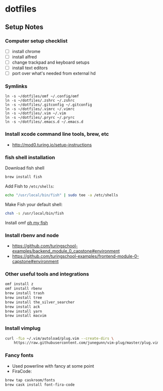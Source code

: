 dotfiles
========

## Setup Notes

### Computer setup checklist

* [ ] install chrome
* [ ] install alfred
* [ ] change trackpad and keyboard setups
* [ ] install text editors
* [ ] port over what's needed from external hd

### Symlinks

```
ln -s ~/dotfiles/omf ~/.config/omf
ln -s ~/dotfiles/.zshrc ~/.zshrc
ln -s ~/dotfiles/.gitconfig ~/.gitconfig
ln -s ~/dotfiles/.vimrc ~/.vimrc
ln -s ~/dotfiles/.vim ~/.vim
ln -s ~/dotfiles/.pryrc ~/.pryrc
ln -s ~/dotfiles/.emacs.d ~/.emacs.d
```

### Install xcode command line tools, brew, etc

* http://mod0.turing.io/setup-instructions

### fish shell installation
Download fish shell

```sh
brew install fish
```

Add Fish to `/etc/shells`:

```sh
echo "/usr/local/bin/fish" | sudo tee -a /etc/shells
```

Make Fish your default shell:

```sh
chsh -s /usr/local/bin/fish
```

Install omf [oh my fish](https://github.com/oh-my-fish/oh-my-fish)

### Install rbenv and node

* https://github.com/turingschool-examples/backend_module_0_capstone#environment
* https://github.com/turingschool-examples/frontend-module-0-capstone#environment


### Other useful tools and integrations

```sh
omf install z
omf install rbenv
brew install trash
brew install tree
brew install the_silver_searcher
brew install ack
brew install yarn
brew install macvim
```

### Install vimplug

```sh
curl -fLo ~/.vim/autoload/plug.vim --create-dirs \
    https://raw.githubusercontent.com/junegunn/vim-plug/master/plug.vim
```

### Fancy fonts

* Used powerline with fancy at some point
* FiraCode:

```sh
brew tap caskroom/fonts
brew cask install font-fira-code
```  
